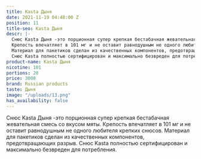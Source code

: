 ```yaml
---
title: Kasta Дыня
date: 2021-11-19 04:48:00 Z
position: 11
title-seo: Kasta Дыня
descr: |-
  Снюс Kasta Дыня -это порционная супер крепкая бестабачная жевательная смесь со вкусом мяты.
  Крепость впечатляет в 101 мг и не оставит равнодушным не одного любителя крепких снюсов.
  Материал для пакетиков сделан из качественных компонентов, предотвращающих разрыв.
  Снюс Kasta полностью сертифицирован и максимально безвреден для потребления.
product-name: Kasta Дыня
nicotine: 101
portions: 20
price: 3000
brand: Russian products
taste: Дыня
image: "/uploads/13.png"
has_availability: false
---
```


Снюс Kasta Дыня -это порционная супер крепкая бестабачная жевательная смесь со вкусом мяты.
Крепость впечатляет в 101 мг и не оставит равнодушным не одного любителя крепких снюсов.
Материал для пакетиков сделан из качественных компонентов, предотвращающих разрыв.
Снюс Kasta полностью сертифицирован и максимально безвреден для потребления.